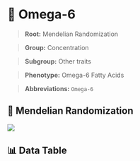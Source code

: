 # 🧪 Omega-6

> **Root:** Mendelian Randomization

> **Group:** Concentration  

> **Subgroup:** Other traits

> **Phenotype:** Omega-6 Fatty Acids  

> **Abbreviations:** `Omega-6`

## 🧬 Mendelian Randomization  

<img src="/MR/Figures/Inverse/Omegahengxian6.png"/>


## 📊 Data Table


<CsvTableMRI src="/public/MR/Data/Inverse/Omegahengxian6.csv"/>
